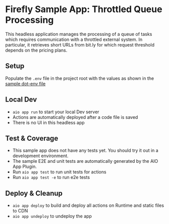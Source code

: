 # Firefly Sample App: Throttled Queue Processing

This headless application manages the processing of a queue of tasks which requires communication with a throttled external system. In particular, it retrieves short URLs from bit.ly for which request threshold depends on the pricing plans.

## Setup

Populate the `.env` file in the project root with the values as shown in the [sample dot-env file](./dot-env)

## Local Dev

- `aio app run` to start your local Dev server
- Actions are automatically deployed after a code file is saved
- There is no UI in this headless app

## Test & Coverage

- This sample app does not have any tests yet. You should try it out in a development environment.
- The sample E2E and unit tests are automatically generated by the AIO App Plugin.
- Run `aio app test` to run unit tests for actions
- Run `aio app test -e` to run e2e tests

## Deploy & Cleanup

- `aio app deploy` to build and deploy all actions on Runtime and static files to CDN
- `aio app undeploy` to undeploy the app
